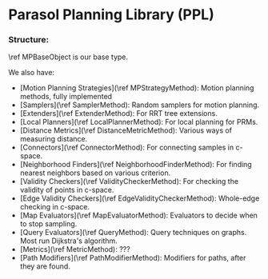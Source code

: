 # Parasol Planning Library (PPL)

### Structure: 
\ref MPBaseObject is our base type. 

We also have:
 - [Motion Planning Strategies](\ref MPStrategyMethod): Motion planning methods, fully implemented
 - [Samplers](\ref SamplerMethod): Random samplers for motion planning.
 - [Extenders](\ref ExtenderMethod): For RRT tree extensions.
 - [Local Planners](\ref LocalPlannerMethod): For local planning for PRMs.
 - [Distance Metrics](\ref DistanceMetricMethod): Various ways of measuring distance. 
 - [Connectors](\ref ConnectorMethod): For connecting samples in c-space.
 - [Neighborhood Finders](\ref NeighborhoodFinderMethod): For finding nearest neighbors  based on various criterion.
 - [Validity Checkers](\ref ValidityCheckerMethod): For checking the validity of points in c-space.
 - [Edge Validity Checkers](\ref EdgeValidityCheckerMethod): Whole-edge checking in c-space.
 - [Map Evaluators](\ref MapEvaluatorMethod): Evaluators to decide when to stop sampling. 
 - [Query Evaluators](\ref QueryMethod): Query techniques on graphs. Most run Dijkstra's algorithm. 
 - [Metrics](\ref MetricMethod): ???
 - [Path Modifiers](\ref PathModifierMethod): Modifiers for paths, after they are found. 